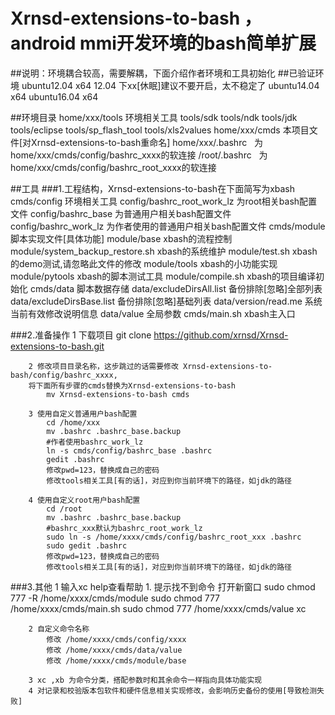 # Xrnsd-extensions-to-bash ，android mmi开发环境的bash简单扩展

##说明：环境耦合较高，需要解耦，下面介绍作者环境和工具初始化
##已验证环境
		ubuntu12.04 x64
			12.04 下xx[休眠]建议不要开启，太不稳定了
		ubuntu14.04 x64
		ubuntu16.04 x64

##环境目录
		home/xxx/tools     环境相关工具
				tools/sdk
				tools/ndk
				tools/jdk
				tools/eclipse
				tools/sp_flash_tool
				tools/xls2values
		home/xxx/cmds      本项目文件[对Xrnsd-extensions-to-bash重命名]
		home/xxx/.bashrc   为home/xxx/cmds/config/bashrc_xxxx的软连接
		/root/.bashrc      为home/xxx/cmds/config/bashrc_root_xxxx的软连接

##工具
###1.工程结构，Xrnsd-extensions-to-bash在下面简写为xbash
		cmds/config     					环境相关工具
			config/bashrc_root_work_lz     	为root相关bash配置文件
			config/bashrc_base 				为普通用户相关bash配置文件
			config/bashrc_work_lz     		为作者使用的普通用户相关bash配置文件
		cmds/module     					脚本实现文件[具体功能]
			module/base     				xbash的流程控制
			module/system_backup_restore.sh xbash的系统维护
			module/test.sh     				xbash的demo测试,请忽略此文件的修改
			module/tools     				xbash的小功能实现
			module/pytools     				xbash的脚本测试工具
			module/compile.sh     			xbash的项目编译初始化
		cmds/data     						脚本数据存储
			data/excludeDirsAll.list		备份排除[忽略]全部列表
			data/excludeDirsBase.list		备份排除[忽略]基础列表
			data/version/read.me			系统当前有效修改说明信息
			data/value     					全局参数
		cmds/main.sh     					xbash主入口

###2.准备操作
		1 下载项目
			git clone https://github.com/xrnsd/Xrnsd-extensions-to-bash.git

		2 修改项目目录名称，这步跳过的话需要修改 Xrnsd-extensions-to-bash/config/bashrc_xxxx,
		将下面所有步骤的cmds替换为Xrnsd-extensions-to-bash
			mv Xrnsd-extensions-to-bash cmds

		3 使用自定义普通用户bash配置
			cd /home/xxx
			mv .bashrc .bashrc_base.backup
			#作者使用bashrc_work_lz
			ln -s cmds/config/bashrc_base .bashrc
			gedit .bashrc
			修改pwd=123，替换成自己的密码
			修改tools相关工具[有的话]，对应到你当前环境下的路径，如jdk的路径

		4 使用自定义root用户bash配置
			cd /root
			mv .bashrc .bashrc_base.backup
			#bashrc_xxx默认为bashrc_root_work_lz
			sudo ln -s /home/xxxx/cmds/config/bashrc_root_xxx .bashrc
			sudo gedit .bashrc
			修改pwd=123，替换成自己的密码
			修改tools相关工具[有的话]，对应到你当前环境下的路径，如jdk的路径

###3.其他
		1 输入xc help查看帮助
			1. 提示找不到命令
				打开新窗口
				sudo chmod 777 -R /home/xxxx/cmds/module
				sudo chmod 777  /home/xxxx/cmds/main.sh
				sudo chmod 777  /home/xxxx/cmds/value
				xc

		2 自定义命令名称
			修改 /home/xxxx/cmds/config/xxxx
			修改 /home/xxxx/cmds/data/value
			修改 /home/xxxx/cmds/module/base

		3 xc ,xb 为命令分类，搭配参数时和其余命令一样指向具体功能实现
		4 对记录和校验版本包软件和硬件信息相关实现修改，会影响历史备份的使用[导致检测失败]
